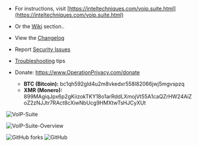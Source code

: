 
- For instructions, visit [https://inteltechniques.com/voip.suite.html](https://inteltechniques.com/voip.suite.html)
- Or the [Wiki](https://github.com/0perationPrivacy/voip/wiki) section..

- View  the [Changelog](CHANGELOG.md)

- Report [Security Issues](SECURITY.md)

- [Troubleshooting](https://github.com/0perationPrivacy/VoIP/wiki/Troubleshooting) tips

- Donate: https://www.OperationPrivacy.com/donate
  - **BTC (Bitcoin):** bc1qh592gld4u2m8vkedxr558l82066jwj5mgvspzq
  - **XMR (Monero):** 899MAgiqJpx6p2gKiizokTKY18o1arRddLXmojVt55A1caQZrHW24AiZoZ2zNJJtr7RAct8cXiwNbUcg9HMXtwTsHJCyXUt

![VoIP-Suite](https://user-images.githubusercontent.com/89225730/134289428-da8bcf88-5145-4ed6-9d6b-70d57b084e8f.png)


![VoIP-Suite-Overview](https://user-images.githubusercontent.com/89225730/204443981-d89391f3-b832-4f55-840e-32c665d9b4c1.png)


![GitHub forks](https://img.shields.io/github/forks/0perationPrivacy/voip?style=flat-square)
![GitHub](https://img.shields.io/github/license/0perationPrivacy/voip?style=flat-square)
